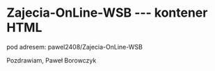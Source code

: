# Zajecia-OnLine-WSB --- kontener HTML

pod adresem:
pawel2408/Zajecia-OnLine-WSB

Pozdrawiam,
Paweł Borowczyk
